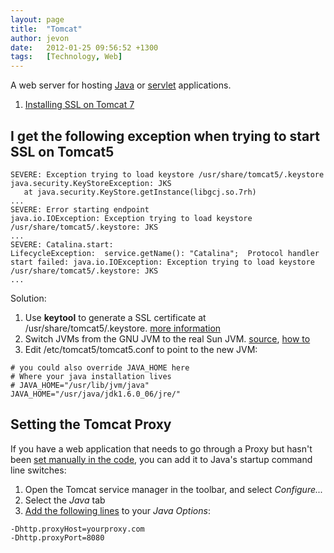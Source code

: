 ```yaml
---
layout: page
title:  "Tomcat"
author: jevon
date:   2012-01-25 09:56:52 +1300
tags:   [Technology, Web]
---
```


A web server for hosting [Java](java.md) or [servlet](servlet.md) applications.

1. [Installing SSL on Tomcat 7](installing-ssl-on-tomcat-7.md)

## I get the following exception when trying to start SSL on Tomcat5
```
SEVERE: Exception trying to load keystore /usr/share/tomcat5/.keystore
java.security.KeyStoreException: JKS
   at java.security.KeyStore.getInstance(libgcj.so.7rh)
...
SEVERE: Error starting endpoint
java.io.IOException: Exception trying to load keystore /usr/share/tomcat5/.keystore: JKS
...
SEVERE: Catalina.start: 
LifecycleException:  service.getName(): "Catalina";  Protocol handler start failed: java.io.IOException: Exception trying to load keystore /usr/share/tomcat5/.keystore: JKS
...
```

Solution:

1. Use **keytool** to generate a SSL certificate at /usr/share/tomcat5/.keystore. <a href="http://jakarta.apache-korea.org/tomcat/tomcat-5.0-doc/printer/ssl-howto.html">more information</a>
1. Switch JVMs from the GNU JVM to the real Sun JVM. <a href="http://www.mail-archive.com/users@tomcat.apache.org/msg33556.html">source</a>, <a href="http://wiki.centos.org/HowTos/JavaOnCentOS">how to</a>
1. Edit /etc/tomcat5/tomcat5.conf to point to the new JVM:

```
# you could also override JAVA_HOME here
# Where your java installation lives
# JAVA_HOME="/usr/lib/jvm/java"
JAVA_HOME="/usr/java/jdk1.6.0_06/jre/"
```

## Setting the Tomcat Proxy
If you have a web application that needs to go through a Proxy but hasn't been <a href="http://www.javaworld.com/javaworld/javatips/jw-javatip42.html">set manually in the code</a>, you can add it to Java's startup command line switches:

1. Open the Tomcat service manager in the toolbar, and select _Configure..._
1. Select the _Java_ tab
1. <a href="http://www.innovation.ch/java/HTTPClient/getting_started.html">Add the following lines</a> to your _Java Options_:

```
-Dhttp.proxyHost=yourproxy.com
-Dhttp.proxyPort=8080
```
